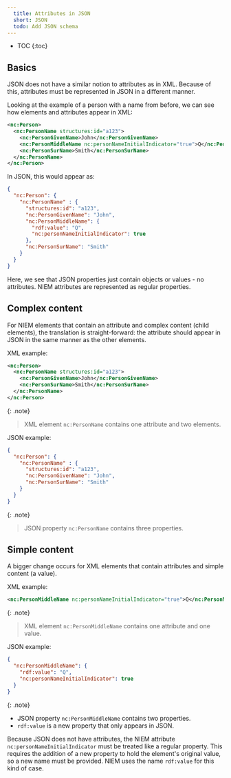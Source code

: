 ```yaml
---
  title: Attributes in JSON
  short: JSON
  todo: Add JSON schema
---
```


- TOC
{:toc}

## Basics

JSON does not have a similar notion to attributes as in XML.  Because of this, attributes must be represented in JSON in a different manner.

Looking at the example of a person with a name from before, we can see how elements and attributes appear in XML:

```xml
<nc:Person>
  <nc:PersonName structures:id="a123">
    <nc:PersonGivenName>John</nc:PersonGivenName>
    <nc:PersonMiddleName nc:personNameInitialIndicator="true">Q</nc:PersonMiddleName>
    <nc:PersonSurName>Smith</nc:PersonSurName>
  </nc:PersonName>
</nc:Person>
```

In JSON, this would appear as:

```json
{
  "nc:Person": {
    "nc:PersonName" : {
      "structures:id": "a123",
      "nc:PersonGivenName": "John",
      "nc:PersonMiddleName": {
        "rdf:value": "Q",
        "nc:personNameInitialIndicator": true
      },
      "nc:PersonSurName": "Smith"
    }
  }
}
```

Here, we see that JSON properties just contain objects or values - no attributes.  NIEM attributes are represented as regular properties.

## Complex content

For NIEM elements that contain an attribute and complex content (child elements), the translation is straight-forward: the attribute should appear in JSON in the same manner as the other elements.

XML example:

```xml
<nc:Person>
  <nc:PersonName structures:id="a123">
    <nc:PersonGivenName>John</nc:PersonGivenName>
    <nc:PersonSurName>Smith</nc:PersonSurName>
  </nc:PersonName>
</nc:Person>
```

{: .note}
> XML element `nc:PersonName` contains one attribute and two elements.

JSON example:

```json
{
  "nc:Person": {
    "nc:PersonName" : {
      "structures:id": "a123",
      "nc:PersonGivenName": "John",
      "nc:PersonSurName": "Smith"
    }
  }
}
```

{: .note}
> JSON property `nc:PersonName` contains three properties.

## Simple content

A bigger change occurs for XML elements that contain attributes and simple content (a value).

XML example:

```xml
<nc:PersonMiddleName nc:personNameInitialIndicator="true">Q</nc:PersonMiddleName>
```

{: .note}
> XML element `nc:PersonMiddleName` contains one attribute and one value.

JSON example:

```json
{
  "nc:PersonMiddleName": {
    "rdf:value": "Q",
    "nc:personNameInitialIndicator": true
  }
}
```

{: .note}
- JSON property `nc:PersonMiddleName` contains two properties.
- `rdf:value` is a new property that only appears in JSON.

Because JSON does not have attributes, the NIEM attribute `nc:personNameInitialIndicator` must be treated like a regular property.  This requires the addition of a new property to hold the element's original value, so a new name must be provided.  NIEM uses the name `rdf:value` for this kind of case.
